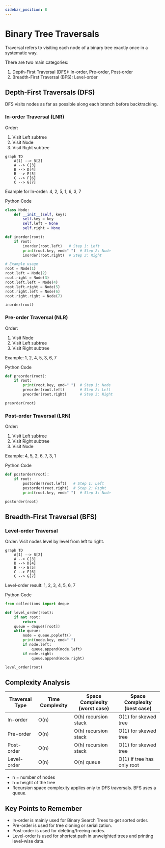 ```yaml
---
sidebar_position: 8
---
```


# Binary Tree Traversals

Traversal refers to visiting each node of a binary tree exactly once in a systematic way.

There are two main categories:

1. Depth-First Traversal (DFS): In-order, Pre-order, Post-order
2. Breadth-First Traversal (BFS): Level-order

## Depth-First Traversals (DFS)

DFS visits nodes as far as possible along each branch before backtracking.

### In-order Traversal (LNR)

Order:

1. Visit Left subtree
2. Visit Node
3. Visit Right subtree

<div style={{textAlign: 'center'}}>

```mermaid
graph TD
    A[1] --> B[2]
    A --> C[3]
    B --> D[4]
    B --> E[5]
    C --> F[6]
    C --> G[7]
```

</div>

Example for In-order: 4, 2, 5, 1, 6, 3, 7

Python Code

```python
class Node:
    def __init__(self, key):
        self.key = key
        self.left = None
        self.right = None

def inorder(root):
    if root:
        inorder(root.left)   # Step 1: Left
        print(root.key, end=" ")  # Step 2: Node
        inorder(root.right)  # Step 3: Right

# Example usage
root = Node(1)
root.left = Node(2)
root.right = Node(3)
root.left.left = Node(4)
root.left.right = Node(5)
root.right.left = Node(6)
root.right.right = Node(7)

inorder(root)
```

### Pre-order Traversal (NLR)

Order:

1. Visit Node
2. Visit Left subtree
3. Visit Right subtree

Example: 1, 2, 4, 5, 3, 6, 7

Python Code

```python
def preorder(root):
    if root:
        print(root.key, end=" ")  # Step 1: Node
        preorder(root.left)       # Step 2: Left
        preorder(root.right)      # Step 3: Right

preorder(root)
```

### Post-order Traversal (LRN)

Order:

1. Visit Left subtree
2. Visit Right subtree
3. Visit Node

Example: 4, 5, 2, 6, 7, 3, 1

Python Code

```python
def postorder(root):
    if root:
        postorder(root.left)   # Step 1: Left
        postorder(root.right)  # Step 2: Right
        print(root.key, end=" ")  # Step 3: Node

postorder(root)
```

## Breadth-First Traversal (BFS)

### Level-order Traversal

Order: Visit nodes level by level from left to right.

<div style={{textAlign: 'center'}}>

```mermaid
graph TD
    A[1] --> B[2]
    A --> C[3]
    B --> D[4]
    B --> E[5]
    C --> F[6]
    C --> G[7]
```

</div>

Level-order result: 1, 2, 3, 4, 5, 6, 7

Python Code

```python
from collections import deque

def level_order(root):
    if not root:
        return
    queue = deque([root])
    while queue:
        node = queue.popleft()
        print(node.key, end=" ")
        if node.left:
            queue.append(node.left)
        if node.right:
            queue.append(node.right)

level_order(root)
```

## Complexity Analysis

| Traversal Type | Time Complexity | Space Complexity (worst case) | Space Complexity (best case) |
| -------------- | --------------- | ----------------------------- | ---------------------------- |
| In-order       | O(n)            | O(h) recursion stack          | O(1) for skewed tree         |
| Pre-order      | O(n)            | O(h) recursion stack          | O(1) for skewed tree         |
| Post-order     | O(n)            | O(h) recursion stack          | O(1) for skewed tree         |
| Level-order    | O(n)            | O(n) queue                    | O(1) if tree has only root   |

- n = number of nodes
- h = height of the tree
- Recursion space complexity applies only to DFS traversals. BFS uses a queue.

## Key Points to Remember

- In-order is mainly used for Binary Search Trees to get sorted order.
- Pre-order is used for tree cloning or serialization.
- Post-order is used for deleting/freeing nodes.
- Level-order is used for shortest path in unweighted trees and printing level-wise data.
